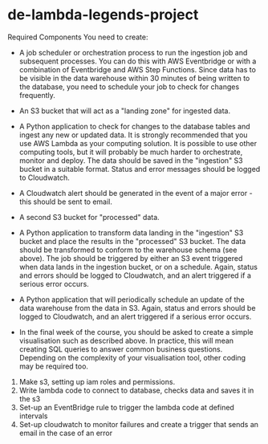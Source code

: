 # de-lambda-legends-project
Required Components
You need to create:

- A job scheduler or orchestration process to run the ingestion job and subsequent processes. You can do this with AWS Eventbridge or with a combination of Eventbridge and AWS Step Functions. Since data has to be visible in the data warehouse within 30 minutes of being written to the database, you need to schedule your job to check for changes frequently.
  
- An S3 bucket that will act as a "landing zone" for ingested data.
  
- A Python application to check for changes to the database tables and ingest any new or updated data. It is strongly recommended that you use AWS Lambda as your computing solution. It is possible to use other computing tools, but it will probably be much harder to orchestrate, monitor and deploy. The data should be saved in the "ingestion" S3 bucket in a suitable format. Status and error messages should be logged to Cloudwatch.
  
- A Cloudwatch alert should be generated in the event of a major error - this should be sent to email.
  
- A second S3 bucket for "processed" data.
  
- A Python application to transform data landing in the "ingestion" S3 bucket and place the results in the "processed" S3 bucket. The data should be transformed to conform to the warehouse schema (see above). The job should be triggered by either an S3 event triggered when data lands in the ingestion bucket, or on a schedule. Again, status and errors should be logged to Cloudwatch, and an alert triggered if a serious error occurs.
  
- A Python application that will periodically schedule an update of the data warehouse from the data in S3. Again, status and errors should be logged to Cloudwatch, and an alert triggered if a serious error occurs.
  
- In the final week of the course, you should be asked to create a simple visualisation such as described above. In practice, this will mean creating SQL queries to answer common business questions. Depending on the complexity of your visualisation tool, other coding may be required too.


1. Make s3, setting up iam roles and permissions.
2. Write lambda code to connect to database, checks data and saves it in the s3
3. Set-up an EventBridge rule to trigger the lambda code at defined intervals
4. Set-up cloudwatch to monitor failures and create a trigger that sends an email in the case of an error
    
